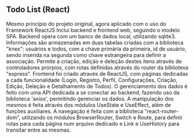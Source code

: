 ## Todo List (React)
Mesmo princípio do projeto original, agora aplicado com o uso do Framework ReactJS
Inclui backend e frontend web, seguindo o modelo SPA.
Backend opera com um banco de dados local, utilizando sqlite3. Informações são armazenadas em duas tabelas criadas com a biblioteca "knex": usuários e todos, com a chave primária da primeira, id de usuário, sendo inserida na segunda como chave estrangeira para definir a associação. 
Permite a criação, edição e deleção destes itens através de controladores prórpios, com rotas definidas através do router da bibliotexa "express".
Frontend foi criado através de ReactJS, com páginas dedicadas a cada funcionalidade (Login, Registro, Perfil, Configurações, Criação, Edição, Deleção e Detalhamento de Todos). O gerenciamento dos dados é feito com uma API dedicada a se conectar ao backend, fazendo uso da biblioteca 'axios', permitindo gerenciar os dados. A manipulação dos mesmos é feita através dos módulos UseState e UseEffect, além de funções auxiliares. A navegação é feita com a biblioteca "react-router-dom", utilizando os módulos BrowserRouter, Switch e Route, para definir rotas para cada página num arquivo dedicado e Link e UseHistory para transitar entre as mesmas.
